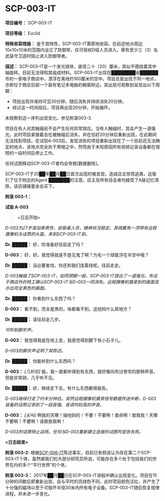 # SCP-003-IT

**项目编号：**  SCP-003-IT

**项目等级：**  Euclid

**特殊收容措施：**  鉴于其特性，SCP-003-IT需原地收容。在前述地点周边10x10x10米的范围内设立了防御带，仅可授权D级人员进入。需有至少三（3）名武装守卫适时阻止进入防御带者。


**描述：**  SCP-003-IT是一个发光球体，直径二十（20）厘米，其似乎围绕着其中轴旋转。目前无法得知其组成材料。SCP-003-IT出现在████████省██████市的一家电子商店中，漂浮在离地约160厘米的空中。项目总是出现于同一地点，亦即位于商店后部一个装有笔记本电脑的橱窗附近。其出现可观察到呈现出以下周期：

- 项目出现并保持可见30分钟，随后消失并持续消失20分钟。
- 经过这一时间段后，项目再出现30分钟，开始循环。

未观察到这一序列出现变化。参见附录003-3.

项目在有人对其触碰前不会产生任何异常效应。当有人触碰时，其会产生一道强光。此时项目紧接着会在被触碰后消失，并在恰好20分钟后重新出现，在此期间无法找到项目。在试验A-003后，发现消失的项目重新出现在了一个目前还无法确定的地点，该地点完全处于黑暗之中，然而由于未知原因所有视频记录设备都在很短的一段时间后停止工作。

任何试图移动SCP-003-IT者均会导致[数据删除]。

SCP-003-IT于20██年██月██日首次出现时被发现，造成店主惊慌逃离，这吸引了位于附近的Agent ███████的注意。店主及所有目击者均接受了A级记忆清除，该店铺被基金会买下。

**附录 003-1：** 

**试验 A-003** 


> **<日志开始>** 

*D-003为27岁高加索男性，前贩毒人员，精神状况稳定。其佩戴有一顶带有远程摄像机与话筒的头盔，来到SCP-003-IT前。* 

**Dr. █████：**  好，你准备好往前走了吗？

**D-003：**  好，好。我觉得我是不是见鬼了啊？为毛一个球能浮在半空中哦？

**Dr. █████：**  没必要害怕，你还和我们连着线呢。往前走走。

*D-003触碰了SCP-003-IT，如同预期一般，SCP-003-IT放出了一道强光。布设于商店外的特工确认SCP-003-IT与D-003一同消失。远程摄像机摄录到的画面显示出完全黑色的画面。* 

**Dr. █████：**  你看到什么东西了吗？

**D-003：**  看不到，完全是黑的，啥都看不到。这他妈什么屌地方？

**Dr. █████：**  请往前走几步。

*可听到脚步声。* 

**D-003：**  我觉得我是在地上走，我感觉得到脚下有小石子儿。

*D-003的脚步声证明了其陈述。* 

**Dr. █████：**  你能听到什么东西吗？

**D-003：**  *[几秒后]*  能，我一直都听得到有东西，就好像风吹过卷帘的那种声音。但是非常弱，几乎听不见。

**Dr. █████：**  好，继续走下去，有什么东西都得报告。

*D-003继续行走了约半分钟后，突然远程摄像机摄录信号数据传送中断，D-003装备的话筒记录到了一段音强、音调均较高的声音。* 

**D-003：**  *[尖叫]*  啊我的天哪！操他妈的！不要！不要啊！救命啊！救救我！天哪不要啊！不要啊！请救救我啊！

*D-003的话筒停止运转。任何与D-003重新建立连接的试图均宣告失败。* 

**<日志结束>** 
> 

**附录 003-2:**  根据<a shape='rect' class='newpage' href='/scp-006-it'>SCP-006-IT</a>陈述事实，目前已有假说认为存在第二个SCP-003-IT个体，虽然据我们的大部分研究员所说，可能存在多个处于包括我们的世界在内的多个“平行世界”的个体。

**附录 003-3：**  2017年██月██日在SCP-003-IT进程中确认出现变化。项目在15分钟的间歇后即重新出现，且与平时的亮绿色不同，此时项目颜色泛红，并产生了十分强的磁场以至于可毁坏半径30米内所有电子设备。SCP-003-IT随后恢复规律进程，并未进一步变化。

